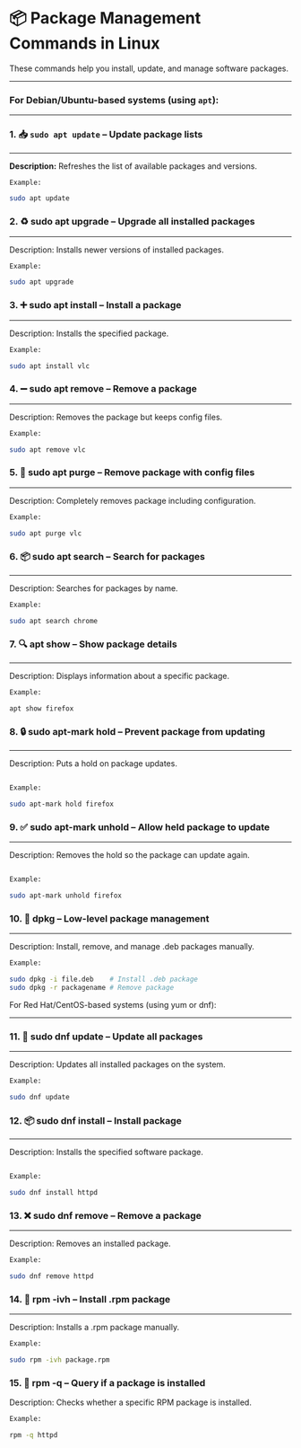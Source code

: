 

# 📦 Package Management Commands in Linux

These commands help you install, update, and manage software packages.

---

### For Debian/Ubuntu-based systems (using `apt`):

---

### 1. 📥 `sudo apt update` – Update package lists  
___
**Description:** Refreshes the list of available packages and versions.  

```bash
Example:

sudo apt update
```

### 2. ♻️ sudo apt upgrade – Upgrade all installed packages
___
Description: Installs newer versions of installed packages.
```bash
Example:

sudo apt upgrade
```

### 3. ➕ sudo apt install – Install a package
___
Description: Installs the specified package.

```bash
Example:

sudo apt install vlc

```

### 4. ➖ sudo apt remove – Remove a package
___
Description: Removes the package but keeps config files.
```bash
Example:

sudo apt remove vlc


```

### 5. 🧹 sudo apt purge – Remove package with config files
___
Description: Completely removes package including configuration.

```bash
Example:

sudo apt purge vlc


```

### 6. 📦 sudo apt search – Search for packages
___
Description: Searches for packages by name.

```bash
Example:

sudo apt search chrome

```

### 7. 🔍 apt show – Show package details
___
Description: Displays information about a specific package.

```bash
Example:

apt show firefox

```

### 8. 🔒 sudo apt-mark hold – Prevent package from updating
___
Description: Puts a hold on package updates.
```bash

Example:

sudo apt-mark hold firefox

```

### 9. ✅ sudo apt-mark unhold – Allow held package to update
___
Description: Removes the hold so the package can update again.
```bash

Example:

sudo apt-mark unhold firefox

```

### 10. 🧩 dpkg – Low-level package management
___
Description: Install, remove, and manage .deb packages manually.
```bash
Example:

sudo dpkg -i file.deb    # Install .deb package
sudo dpkg -r packagename # Remove package
```

For Red Hat/CentOS-based systems (using yum or dnf):


---

### 11. 🔁 sudo dnf update – Update all packages
___
Description: Updates all installed packages on the system.

```bash
Example:

sudo dnf update

```

### 12. 📦 sudo dnf install – Install package
___
Description: Installs the specified software package.
```bash

Example:

sudo dnf install httpd

```

### 13. ❌ sudo dnf remove – Remove a package
___
Description: Removes an installed package.

```bash
Example:

sudo dnf remove httpd
```

### 14. 📄 rpm -ivh – Install .rpm package
___
Description: Installs a .rpm package manually.
```bash
Example:

sudo rpm -ivh package.rpm
```

### 15. 🔎 rpm -q – Query if a package is installed

Description: Checks whether a specific RPM package is installed.

```bash
Example:

rpm -q httpd
```